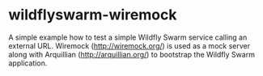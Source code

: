# wildflyswarm-wiremock
A simple example how to test a simple Wildfly Swarm service calling an external URL. Wiremock (http://wiremock.org/) is used as a mock server along with Arquillian (http://arquillian.org/) to bootstrap the Wildfly Swarm application.

